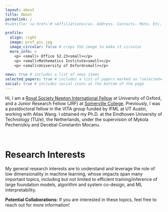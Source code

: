 ```yaml
---
layout: about
title: About
permalink: /
#subtitle: <a href='#'>Affiliations</a>. Address. Contacts. Moto. Etc.

profile:
  align: right
  image: prof_pic.jpg
  image_circular: false # crops the image to make it circular
  more_info: >
    <p> <small> Office S2.23<small></p>
    <p> <small>Mathematics Institute<small></p>
    <p> <small>University of Oxford<small></p>

news: true # includes a list of news items
selected_papers: true # includes a list of papers marked as "selected={true}"
social: true # includes social icons at the bottom of the page
---
```


Hi, I am a [Royal Society Newton International Fellow](https://royalsociety.org/grants/newton-international/) at University of Oxford, and a Junior Research Fellow (JRF) at [Somerville College](https://www.some.ox.ac.uk/). Previously, I was a postdoctoral fellow in the VITA group funded by IFML at UT Austin, working with Atlas Wang. I obtained my Ph.D. at the Eindhoven University of Technology (TU/e), the Netherlands, under the supervision of Mykola Pechenizkiy and Decebal Constantin Mocanu. 

&nbsp;
&nbsp;

**Research Interests**
======
My general research interests are to understand and leverage the role of low dimensionality in machine learning, whose impacts span many important topics, including but not limited to efficient training/inference of large foundation models, algorithm and system co-design, and ML interpretability.

**Potential Collaborations:** If you are interested in these topics, feel free to reach out for more information! 

&nbsp;
&nbsp;




